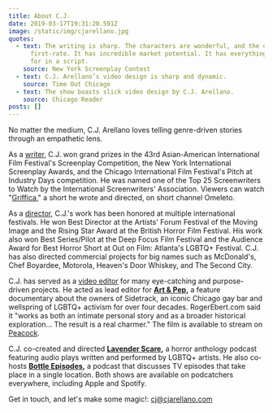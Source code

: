 ```yaml
---
title: About C.J.
date: 2019-03-17T19:31:20.591Z
image: /static/img/cjarellano.jpg
quotes:
  - text: The writing is sharp. The characters are wonderful, and the dialogue is
      first-rate. It has incredible market potential. It has everything one asks
      for in a script.
    source: New York Screenplay Contest
  - text: C.J. Arellano’s video design is sharp and dynamic.
    source: Time Out Chicago
  - text: The show boasts slick video design by C.J. Arellano.
    source: Chicago Reader
posts: []
---
```

No matter the medium, C.J. Arellano loves telling genre-driven stories through an empathetic lens.

As a [writer](/category/writer), C.J. won grand prizes in the 43rd Asian-American International Film Festival's Screenplay Competition, the New York International Screenplay Awards, and the Chicago International Film Festival's Pitch at Industry Days competition. He was named one of the Top 25 Screenwriters to Watch by the International Screenwriters' Association.  Viewers can watch "[Griffica](https://www.cjarellano.com/project/griffica)," a short he wrote and directed, on short channel Omeleto.  

As a [director](/category/director), C.J.'s work has been honored at multiple international festivals. He won Best Director at the Artists' Forum Festival of the Moving Image and the Rising Star Award at the British Horror Film Festival. His work also won Best Series/Pilot at the Deep Focus Film Festival and the Audience Award for Best Horror Short at Out on Film: Atlanta's LGBTQ+ Festival.  C.J. has also directed commercial projects for big names such as McDonald's, Chef Boyardee, Motorola, Heaven's Door Whiskey, and The Second City.

C.J. has served as a [video editor](/category/editor) for many eye-catching and purpose-driven projects. He acted as lead editor for **[Art & Pep](https://www.artandpep.org),** a feature documentary about the owners of Sidetrack, an iconic Chicago gay bar and wellspring of LGBTQ+ activism for over four decades. RogerEbert.com said it "works as both an intimate personal story and as a broader historical exploration... The result is a real charmer." The film is available to stream on [Peacock](https://www.peacocktv.com/watch-online/movies/art-and-pep/8bd4fa41-2b9a-3d32-88f9-b189f97575b9). 

C.J. co-created and directed **[Lavender Scare](https://anchor.fm/lavender-scare-podcast),** a horror anthology podcast featuring audio plays written and performed by LGBTQ+ artists. He also co-hosts **[Bottle Episodes](https://anchor.fm/cj-arellano),** a podcast that discusses TV episodes that take place in a single location. Both shows are available on podcatchers everywhere, including Apple and Spotify.

Get in touch, and let's make some magic!: [cj@cjarellano.com](mailto:cj@cjarellano.com)